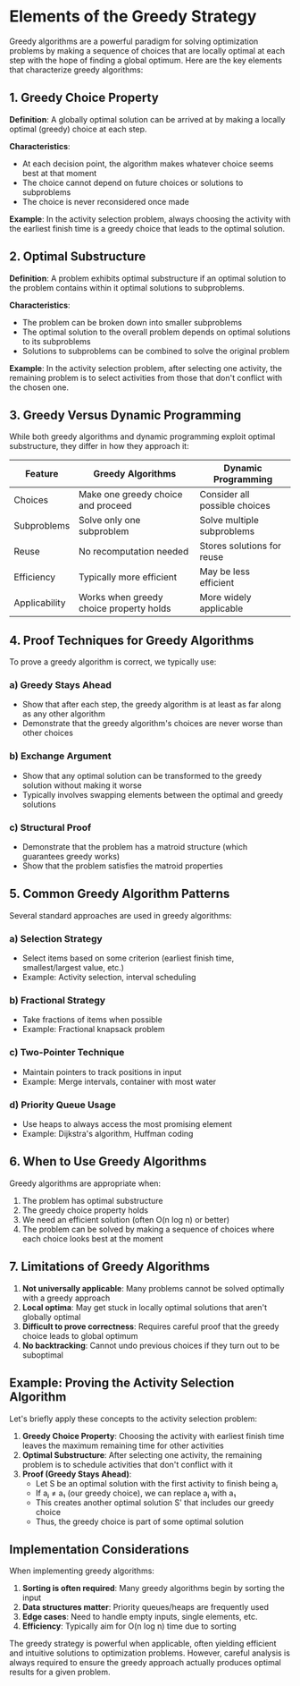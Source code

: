 # Elements of the Greedy Strategy

Greedy algorithms are a powerful paradigm for solving optimization problems by making a sequence of choices that are locally optimal at each step with the hope of finding a global optimum. Here are the key elements that characterize greedy algorithms:

## 1. Greedy Choice Property

**Definition**: A globally optimal solution can be arrived at by making a locally optimal (greedy) choice at each step.

**Characteristics**:
- At each decision point, the algorithm makes whatever choice seems best at that moment
- The choice cannot depend on future choices or solutions to subproblems
- The choice is never reconsidered once made

**Example**: In the activity selection problem, always choosing the activity with the earliest finish time is a greedy choice that leads to the optimal solution.

## 2. Optimal Substructure

**Definition**: A problem exhibits optimal substructure if an optimal solution to the problem contains within it optimal solutions to subproblems.

**Characteristics**:
- The problem can be broken down into smaller subproblems
- The optimal solution to the overall problem depends on optimal solutions to its subproblems
- Solutions to subproblems can be combined to solve the original problem

**Example**: In the activity selection problem, after selecting one activity, the remaining problem is to select activities from those that don't conflict with the chosen one.

## 3. Greedy Versus Dynamic Programming

While both greedy algorithms and dynamic programming exploit optimal substructure, they differ in how they approach it:

| Feature          | Greedy Algorithms               | Dynamic Programming             |
|------------------|----------------------------------|----------------------------------|
| Choices          | Make one greedy choice and proceed | Consider all possible choices    |
| Subproblems      | Solve only one subproblem        | Solve multiple subproblems       |
| Reuse            | No recomputation needed          | Stores solutions for reuse       |
| Efficiency       | Typically more efficient         | May be less efficient           |
| Applicability    | Works when greedy choice property holds | More widely applicable          |

## 4. Proof Techniques for Greedy Algorithms

To prove a greedy algorithm is correct, we typically use:

### a) Greedy Stays Ahead
- Show that after each step, the greedy algorithm is at least as far along as any other algorithm
- Demonstrate that the greedy algorithm's choices are never worse than other choices

### b) Exchange Argument
- Show that any optimal solution can be transformed to the greedy solution without making it worse
- Typically involves swapping elements between the optimal and greedy solutions

### c) Structural Proof
- Demonstrate that the problem has a matroid structure (which guarantees greedy works)
- Show that the problem satisfies the matroid properties

## 5. Common Greedy Algorithm Patterns

Several standard approaches are used in greedy algorithms:

### a) Selection Strategy
- Select items based on some criterion (earliest finish time, smallest/largest value, etc.)
- Example: Activity selection, interval scheduling

### b) Fractional Strategy
- Take fractions of items when possible
- Example: Fractional knapsack problem

### c) Two-Pointer Technique
- Maintain pointers to track positions in input
- Example: Merge intervals, container with most water

### d) Priority Queue Usage
- Use heaps to always access the most promising element
- Example: Dijkstra's algorithm, Huffman coding

## 6. When to Use Greedy Algorithms

Greedy algorithms are appropriate when:
1. The problem has optimal substructure
2. The greedy choice property holds
3. We need an efficient solution (often O(n log n) or better)
4. The problem can be solved by making a sequence of choices where each choice looks best at the moment

## 7. Limitations of Greedy Algorithms

1. **Not universally applicable**: Many problems cannot be solved optimally with a greedy approach
2. **Local optima**: May get stuck in locally optimal solutions that aren't globally optimal
3. **Difficult to prove correctness**: Requires careful proof that the greedy choice leads to global optimum
4. **No backtracking**: Cannot undo previous choices if they turn out to be suboptimal

## Example: Proving the Activity Selection Algorithm

Let's briefly apply these concepts to the activity selection problem:

1. **Greedy Choice Property**: Choosing the activity with earliest finish time leaves the maximum remaining time for other activities
2. **Optimal Substructure**: After selecting one activity, the remaining problem is to schedule activities that don't conflict with it
3. **Proof (Greedy Stays Ahead)**: 
   - Let S be an optimal solution with the first activity to finish being aⱼ
   - If aⱼ ≠ a₁ (our greedy choice), we can replace aⱼ with a₁
   - This creates another optimal solution S' that includes our greedy choice
   - Thus, the greedy choice is part of some optimal solution

## Implementation Considerations

When implementing greedy algorithms:

1. **Sorting is often required**: Many greedy algorithms begin by sorting the input
2. **Data structures matter**: Priority queues/heaps are frequently used
3. **Edge cases**: Need to handle empty inputs, single elements, etc.
4. **Efficiency**: Typically aim for O(n log n) time due to sorting

The greedy strategy is powerful when applicable, often yielding efficient and intuitive solutions to optimization problems. However, careful analysis is always required to ensure the greedy approach actually produces optimal results for a given problem.
